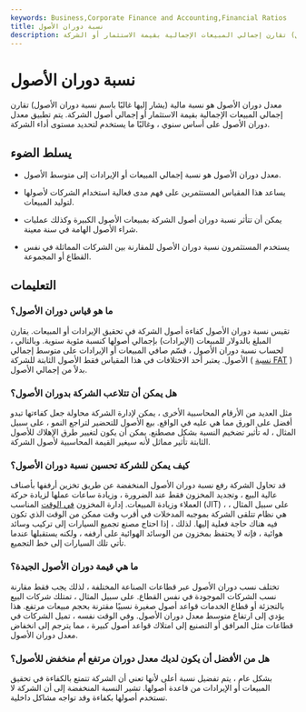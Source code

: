 ```yaml
---
keywords: Business,Corporate Finance and Accounting,Financial Ratios
title: نسبة دوران الأصول
description: معدل دوران الأصول هو نسبة مالية (يشار إليها غالبًا باسم نسبة دوران الأصول) تقارن إجمالي المبيعات الإجمالية بقيمة الاستثمار أو الشركة
---
```


# نسبة دوران الأصول
معدل دوران الأصول هو نسبة مالية (يشار إليها غالبًا باسم نسبة دوران الأصول) تقارن إجمالي المبيعات الإجمالية بقيمة الاستثمار أو إجمالي أصول الشركة. يتم تطبيق معدل دوران الأصول على أساس سنوي ، وغالبًا ما يستخدم لتحديد مستوى أداء الشركة.

## يسلط الضوء

- معدل دوران الأصول هو نسبة إجمالي المبيعات أو الإيرادات إلى متوسط الأصول.

- يساعد هذا المقياس المستثمرين على فهم مدى فعالية استخدام الشركات لأصولها لتوليد المبيعات.

- يمكن أن تتأثر نسبة دوران أصول الشركة بمبيعات الأصول الكبيرة وكذلك عمليات شراء الأصول الهامة في سنة معينة.

- يستخدم المستثمرون نسبة دوران الأصول للمقارنة بين الشركات المماثلة في نفس القطاع أو المجموعة.

## التعليمات

### ما هو قياس دوران الأصول؟

تقيس نسبة دوران الأصول كفاءة أصول الشركة في تحقيق الإيرادات أو المبيعات. يقارن المبلغ بالدولار للمبيعات (الإيرادات) بإجمالي أصولها كنسبة مئوية سنوية. وبالتالي ، لحساب نسبة دوران الأصول ، قسّم صافي المبيعات أو الإيرادات على متوسط إجمالي الأصول. يعتبر أحد الاختلافات في هذا المقياس فقط الأصول الثابتة للشركة ( [نسبة FAT](/fixed-asset-turnover) ) بدلاً من إجمالي الأصول.

### هل يمكن أن تتلاعب الشركة بدوران الأصول؟

مثل العديد من الأرقام المحاسبية الأخرى ، يمكن لإدارة الشركة محاولة جعل كفاءتها تبدو أفضل على الورق مما هي عليه في الواقع. بيع الأصول للتحضير لتراجع النمو ، على سبيل المثال ، له تأثير تضخيم النسبة بشكل مصطنع. يمكن أن يكون لتغيير طرق الإهلاك للأصول الثابتة تأثير مماثل لأنه سيغير القيمة المحاسبية لأصول الشركة.

### كيف يمكن للشركة تحسين نسبة دوران الأصول؟

قد تحاول الشركة رفع نسبة دوران الأصول المنخفضة عن طريق تخزين أرففها بأصناف عالية البيع ، وتجديد المخزون فقط عند الضرورة ، وزيادة ساعات عملها لزيادة حركة العملاء وزيادة المبيعات. إدارة المخزون [في الوقت](/jit) المناسب (JIT) ، على سبيل المثال ، هي نظام تتلقى الشركة بموجبه المدخلات في أقرب وقت ممكن من الوقت الذي تكون فيه هناك حاجة فعلية إليها. لذلك ، إذا احتاج مصنع تجميع السيارات إلى تركيب وسائد هوائية ، فإنه لا يحتفظ بمخزون من الوسائد الهوائية على أرففه ، ولكنه يستقبلها عندما تأتي تلك السيارات إلى خط التجميع.

### ما هي قيمة دوران الأصول الجيدة؟

تختلف نسب دوران الأصول عبر قطاعات الصناعة المختلفة ، لذلك يجب فقط مقارنة نسب الشركات الموجودة في نفس القطاع. على سبيل المثال ، تمتلك شركات البيع بالتجزئة أو قطاع الخدمات قواعد أصول صغيرة نسبيًا مقترنة بحجم مبيعات مرتفع. هذا يؤدي إلى ارتفاع متوسط معدل دوران الأصول. وفي الوقت نفسه ، تميل الشركات في قطاعات مثل المرافق أو التصنيع إلى امتلاك قواعد أصول كبيرة ، مما يترجم إلى انخفاض معدل دوران الأصول.

### هل من الأفضل أن يكون لديك معدل دوران مرتفع أم منخفض للأصول؟

بشكل عام ، يتم تفضيل نسبة أعلى لأنها تعني أن الشركة تتمتع بالكفاءة في تحقيق المبيعات أو الإيرادات من قاعدة أصولها. تشير النسبة المنخفضة إلى أن الشركة لا تستخدم أصولها بكفاءة وقد تواجه مشاكل داخلية.

